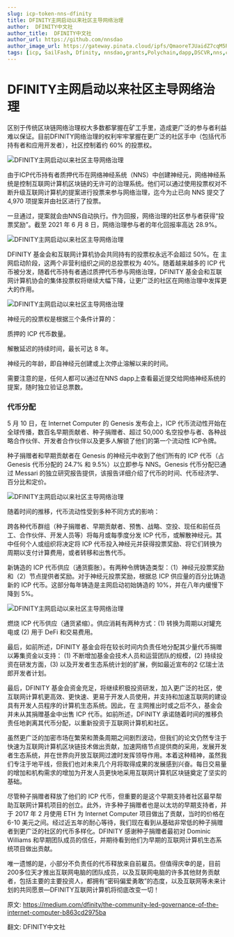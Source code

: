 ```yaml
---
slug: icp-token-nns-dfinity
title: DFINITY主网启动以来社区主导网络治理
author:  DFINITY中文社
author_title:  DFINITY中文社
author_url: https://github.com/nnsdao
author_image_url: https://gateway.pinata.cloud/ipfs/QmaoreTJUaidZ7cqM5RKHPnGciN3F3QUWKfH1W3shuAu4x
tags: [icp, SailFash, Dfinity, nnsdao,grants,Polychain,dapp,DSCVR,nns,cancan,candid ]
---
```



# DFINITY主网启动以来社区主导网络治理



区别于传统区块链网络治理权大多数都掌握在矿工手里，造成更广泛的参与者利益难以保证。目前DFINITY网络治理的权利牢牢掌握在更广泛的社区手中（包括代币持有者和应用开发者），社区控制着约 60% 的投票权。

![DFINITY主网启动以来社区主导网络治理](https://www.dailybtc.cn/wp-content/uploads/2021/06/frc-0d66c4c4fb49c538072bc8b5dc8a95f7.png)

由于ICP代币持有者质押代币在网络神经系统（NNS）中创建神经元，网络神经系统是控制互联网计算机区块链的无许可的治理系统。他们可以通过使用投票权对不断升级互联网计算机的提案进行投票来参与网络治理，迄今为止已向 NNS 提交了 4,970 项提案并由社区进行了投票。

一旦通过，提案就会由NNS自动执行。作为回报，网络治理的社区参与者获得“投票奖励”。截至 2021 年 6 月 8 日，网络治理参与者的年化回报率高达 28.9%。


![DFINITY主网启动以来社区主导网络治理](https://www.dailybtc.cn/wp-content/uploads/2021/06/frc-2da4c8942d5b6e563ee6f17cd905f3a4.png)

DFINITY 基金会和互联网计算机协会共同持有的投票权永远不会超过 50%。在 主网启动阶段，这两个非营利组织之间的总投票权为 40%。随着越来越多的 ICP 代币被分发，随着代币持有者通过质押代币参与网络治理，DFINITY 基金会和互联网计算机协会的集体投票权将继续大幅下降，让更广泛的社区在网络治理中发挥更大的作用。

![DFINITY主网启动以来社区主导网络治理](https://www.dailybtc.cn/wp-content/uploads/2021/06/frc-ace70cd3ff71a4cb4c595e6e76da0ae4.png)

神经元的投票权是根据三个条件计算的：

质押的 ICP 代币数量。

解散延迟的持续时间，最长可达 8 年。

神经元的年龄，即自神经元创建或上次停止溶解以来的时间。

需要注意的是，任何人都可以通过在NNS dapp上查看最近提交给网络神经系统的提案，随时独立验证总票数。

### 代币分配

5 月 10 日，在 Internet Computer 的 Genesis 发布会上，ICP 代币流动性开始在全球传播，数百名早期贡献者、种子捐赠者、超过 50,000 名空投参与者、各种战略合作伙伴、开发者合作伙伴以及更多人解锁了他们的第一个流动性 ICP令牌。

种子捐赠者和早期贡献者在 Genesis 的神经元中收到了他们所有的 ICP 代币（占 Genesis 代币分配的 24.7% 和 9.5%）以立即参与 NNS。Genesis 代币分配已通过 Messari 的独立研究报告提供，该报告详细介绍了代币的时间、代币经济学、百分比和定价。

![DFINITY主网启动以来社区主导网络治理](https://www.dailybtc.cn/wp-content/uploads/2021/06/frc-7058e5a9f70454e593709f634de70ad8.png)

随着时间的推移，代币流动性受到多种不同方式的影响：

跨各种代币群组（种子捐赠者、早期贡献者、预售、战略、空投、现任和前任员工、合作伙伴、开发人员等）将每月或每季度分发 ICP 代币，或解散神经元。其中任何个人或组织将决定将 ICP 代币投入神经元并获得投票奖励、将它们转换为周期以支付计算费用，或者转移和出售代币。

新铸造的 ICP 代币供应（通货膨胀）。有两种令牌铸造类型：（1）神经元投票奖励和（2）节点提供者奖励。对于神经元投票奖励，根据总 ICP 供应量的百分比铸造新的 ICP 代币。这部分每年铸造是主网启动初始铸造的 10%，并在八年内缓慢下降到 5%。

![DFINITY主网启动以来社区主导网络治理](https://www.dailybtc.cn/wp-content/uploads/2021/06/frc-65bbfd940007c70c5d94281de24a92e9.png)


燃烧 ICP 代币供应（通货紧缩）。供应消耗有两种方式：(1) 转换为周期以对罐充电或 (2) 用于 DeFi 和交易费用。

最后，如前所述，DFINITY 基金会将在较长时间内负责任地分配其少量代币捐赠以筹集资金以支持： (1) 不断增加基金会技术人员和运营团队的规模，(2) 持续投资在研发方面，(3) 以及开发者生态系统计划的扩展，例如最近宣布的2 亿瑞士法郎开发者计划。

最后，DFINITY 基金会资金充足，将继续积极投资研发，加入更广泛的社区，使互联网计算机更高效、更快速、更易于开发人员使用，并支持和加速互联网的建设具有开发人员程序的计算机生态系统。因此，在 主网推出时或之后不久，基金会并未从其捐赠基金中出售 ICP 代币。如前所述，DFINITY 承诺随着时间的推移负责任地剥离其代币分配，以重新投资于互联网计算机和社区。

虽然更广泛的加密市场在繁荣和萧条周期之间剧烈波动，但我们的论文仍然专注于快速为互联网计算机区块链技术做出贡献，加速网络节点提供商的采用，发展开发者生态系统，并在世界向开放互联网过渡时发挥领导作用。本着这种精神，虽然我们专注于地平线，但我们也对未来几个月将取得成果的发展感到兴奋。每日交易量的增加和机构需求的增加为开发人员更快地采用互联网计算机区块链奠定了坚实的基础。

尽管种子捐赠者释放了他们的 ICP 代币，但重要的是这个早期支持者社区最早帮助互联网计算机项目的创立。此外，许多种子捐赠者也是以太坊的早期支持者，并于 2017 年 2 月使用 ETH 为 Internet Computer 项目做出了贡献，当时的价格在 6-10 美元之间。经过近五年的耐心等待，我们现在看到从基础非常低的种子捐赠者到更广泛的社区的代币多样化。DFINITY 感谢种子捐赠者最初对 Dominic Williams 和早期团队成员的信任，并期待看到他们为早期的互联网计算机生态系统项目做出贡献。

唯一遗憾的是，小部分不负责任的代币释放来自前雇员。但值得庆幸的是，目前200多位天才推出互联网电脑的团队成员，以及互联网电脑的许多其他财务贡献者，包括主要的主要投资人，都拥有“密码偏爱勇敢”的态度，以及互联网等未来计划的共同愿景—DFINITY互联网计算机将彻底改变一切！


原文: https://medium.com/dfinity/the-community-led-governance-of-the-internet-computer-b863cd2975ba

翻文: DFINITY中文社